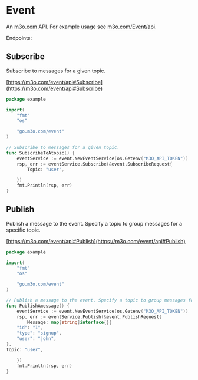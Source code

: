 # Event

An [m3o.com](https://m3o.com) API. For example usage see [m3o.com/Event/api](https://m3o.com/Event/api).

Endpoints:

## Subscribe

Subscribe to messages for a given topic.


[https://m3o.com/event/api#Subscribe](https://m3o.com/event/api#Subscribe)

```go
package example

import(
	"fmt"
	"os"

	"go.m3o.com/event"
)

// Subscribe to messages for a given topic.
func SubscribeToAtopic() {
	eventService := event.NewEventService(os.Getenv("M3O_API_TOKEN"))
	rsp, err := eventService.Subscribe(&event.SubscribeRequest{
		Topic: "user",

	})
	fmt.Println(rsp, err)
}
```
## Publish

Publish a message to the event. Specify a topic to group messages for a specific topic.


[https://m3o.com/event/api#Publish](https://m3o.com/event/api#Publish)

```go
package example

import(
	"fmt"
	"os"

	"go.m3o.com/event"
)

// Publish a message to the event. Specify a topic to group messages for a specific topic.
func PublishAmessage() {
	eventService := event.NewEventService(os.Getenv("M3O_API_TOKEN"))
	rsp, err := eventService.Publish(&event.PublishRequest{
		Message: map[string]interface{}{
	"id": "1",
	"type": "signup",
	"user": "john",
},
Topic: "user",

	})
	fmt.Println(rsp, err)
}
```
